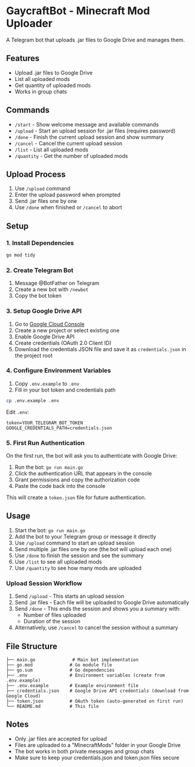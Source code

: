 # GaycraftBot - Minecraft Mod Uploader

A Telegram bot that uploads .jar files to Google Drive and manages them.

## Features

- Upload .jar files to Google Drive
- List all uploaded mods
- Get quantity of uploaded mods
- Works in group chats

## Commands

- `/start` - Show welcome message and available commands
- `/upload` - Start an upload session for .jar files (requires password)
- `/done` - Finish the current upload session and show summary
- `/cancel` - Cancel the current upload session
- `/list` - List all uploaded mods
- `/quantity` - Get the number of uploaded mods

## Upload Process

1. Use `/upload` command
2. Enter the upload password when prompted
3. Send .jar files one by one
4. Use `/done` when finished or `/cancel` to abort

## Setup

### 1. Install Dependencies

```bash
go mod tidy
```

### 2. Create Telegram Bot

1. Message @BotFather on Telegram
2. Create a new bot with `/newbot`
3. Copy the bot token

### 3. Setup Google Drive API

1. Go to [Google Cloud Console](https://console.cloud.google.com/)
2. Create a new project or select existing one
3. Enable Google Drive API
4. Create credentials (OAuth 2.0 Client ID)
5. Download the credentials JSON file and save it as `credentials.json` in the project root

### 4. Configure Environment Variables

1. Copy `.env.example` to `.env`
2. Fill in your bot token and credentials path

```bash
cp .env.example .env
```

Edit `.env`:

```env
token=YOUR_TELEGRAM_BOT_TOKEN
GOOGLE_CREDENTIALS_PATH=credentials.json
```

### 5. First Run Authentication

On the first run, the bot will ask you to authenticate with Google Drive:

1. Run the bot: `go run main.go`
2. Click the authentication URL that appears in the console
3. Grant permissions and copy the authorization code
4. Paste the code back into the console

This will create a `token.json` file for future authentication.

## Usage

1. Start the bot: `go run main.go`
2. Add the bot to your Telegram group or message it directly
3. Use `/upload` command to start an upload session
4. Send multiple .jar files one by one (the bot will upload each one)
5. Use `/done` to finish the session and see the summary
6. Use `/list` to see all uploaded mods
7. Use `/quantity` to see how many mods are uploaded

### Upload Session Workflow

1. Send `/upload` - This starts an upload session
2. Send .jar files - Each file will be uploaded to Google Drive automatically
3. Send `/done` - This ends the session and shows you a summary with:
   - Number of files uploaded
   - Duration of the session
4. Alternatively, use `/cancel` to cancel the session without a summary

## File Structure

```text
├── main.go              # Main bot implementation
├── go.mod              # Go module file
├── go.sum              # Go dependencies
├── .env                # Environment variables (create from .env.example)
├── .env.example        # Example environment file
├── credentials.json    # Google Drive API credentials (download from Google Cloud)
├── token.json          # OAuth token (auto-generated on first run)
└── README.md           # This file
```

## Notes

- Only .jar files are accepted for upload
- Files are uploaded to a "MinecraftMods" folder in your Google Drive
- The bot works in both private messages and group chats
- Make sure to keep your credentials.json and token.json files secure
